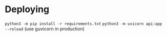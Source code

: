 # Deploying

`python3 -m pip install -r requirements.txt`
`python3 -m uvicorn api:app --reload` (use guvicorn in production)
